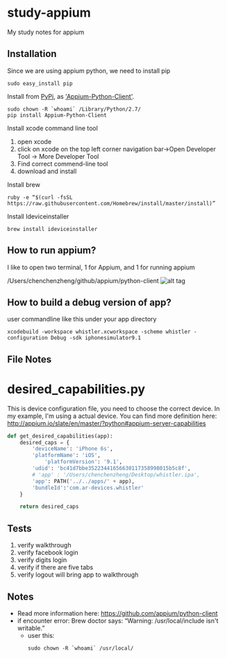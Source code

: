 # study-appium
My study notes for appium

## Installation
Since we are using appium python, we need to install pip
```shell
sudo easy_install pip
```
Install from [PyPi](https://pypi.python.org/pypi), as ['Appium-Python-Client'](https://pypi.python.org/pypi/Appium-Python-Client).
```shell
sudo chown -R `whoami` /Library/Python/2.7/
pip install Appium-Python-Client
```
Install xcode command line tool
1. open xcode
2. click on xcode on the top left corner navigation bar->Open Developer Tool -> More Developer Tool
3. Find correct commend-line tool
4. download and install

Install brew
```shell
ruby -e “$(curl -fsSL https://raw.githubusercontent.com/Homebrew/install/master/install)”
```

Install Ideviceinstaller
```shell
brew install ideviceinstaller
```

## How to run appium?
I like to open two terminal, 1 for Appium, and 1 for running appium

/Users/chenchenzheng/github/appium/python-client 
![alt tag](https://raw.github.com/iamchenchen/study-appium/master/screenshots/howtouse1.png)

## How to build a debug version of app?

user commandline like this under your app directory
```shell
xcodebuild -workspace whistler.xcworkspace -scheme whistler -configuration Debug -sdk iphonesimulator9.1
```
## File Notes
# desired_capabilities.py
This is device configuration file, you need to choose the correct device.  In my example, I'm using a actual device.
You can find more definition here: http://appium.io/slate/en/master/?python#appium-server-capabilities
```python
def get_desired_capabilities(app):
    desired_caps = {
        'deviceName': 'iPhone 6s',
        'platformName': 'iOS',
            'platformVersion': '9.1',
        'udid': 'bc41d7bbe35223441656630117358998015b5c8f',
        # 'app' : '/Users/chenchenzheng/Desktop/whistler.ipa',
        'app': PATH('../../apps/' + app),
        'bundleId':'com.ar-devices.whistler'
    }

    return desired_caps
```

## Tests
1. verify walkthrough
2. verify facebook login
3. verify digits login
4. verify if there are five tabs
5. verify logout will bring app to walkthrough

## Notes
* Read more information here: https://github.com/appium/python-client
* if encounter error: Brew doctor says: “Warning: /usr/local/include isn't writable.” 
     * user this: 
        ```shell
        sudo chown -R `whoami` /usr/local/
        ```
